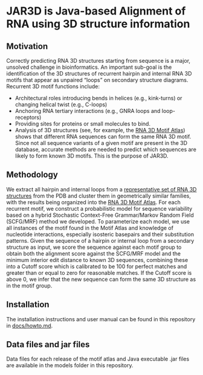 # JAR3D is Java-based Alignment of RNA using 3D structure information

## Motivation
Correctly predicting RNA 3D structures starting from sequence is a major, unsolved challenge in bioinformatics. An important sub-goal is the identification of the 3D structures of recurrent hairpin and internal RNA 3D motifs that appear as unpaired “loops” on secondary structure diagrams. Recurrent 3D motif functions include:

* Architectural roles introducing bends in helices (e.g., kink-turns) or changing helical twist (e.g., C-loops)
* Anchoring RNA tertiary interactions (e.g., GNRA loops and loop-receptors)
* Providing sites for proteins or small molecules to bind.
* Analysis of 3D structures (see, for example, the [RNA 3D Motif Atlas](http://rna.bgsu.edu/rna3dhub/motifs)) shows that different RNA sequences can form the same RNA 3D motif. Since not all sequence variants of a given motif are present in the 3D database, accurate methods are needed to predict which sequences are likely to form known 3D motifs. This is the purpose of JAR3D.

## Methodology
We extract all hairpin and internal loops from a [representative set of RNA 3D structures](http://rna.bgsu.edu/nrlist) from the PDB and cluster them in geometrically similar families, with the results being organized into the [RNA 3D Motif Atlas](http://rna.bgsu.edu/rna3dhub/motifs).
For each recurrent motif, we construct a probabilistic model for sequence variability based on a hybrid Stochastic Context-Free Grammar/Markov Random Field (SCFG/MRF) method we developed.
To parameterize each model, we use all instances of the motif found in the Motif Atlas and knowledge of nucleotide interactions, especially isosteric basepairs and their substitution patterns.
Given the sequence of a hairpin or internal loop from a secondary structure as input, we score the sequence against each motif group to obtain both the alignment score against the SCFG/MRF model and the minimum interior edit distance to known 3D sequences, combining these into a Cutoff score which is calibrated to be 100 for perfect matches and greater than or equal to zero for reasonable matches.
If the Cutoff score is above 0, we infer that the new sequence can form the same 3D structure as in the motif group.

## Installation

The installation instructions and user manual can be found in this repository in [docs/howto.md](https://github.com/BGSU-RNA/JAR3D/blob/master/docs/howto.md).

## Data files and jar files

Data files for each release of the motif atlas and Java executable .jar files are available in the models folder in this repository.
